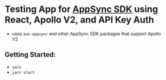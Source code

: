 # Testing App for [AppSync SDK](https://github.com/awslabs/aws-mobile-appsync-sdk-js) using React, Apollo V2, and API Key Auth

- uses `aws-appsync` and other AppSync SDK packages that support Apollo V2

## Getting Started:

- `yarn`
- `yarn start`
